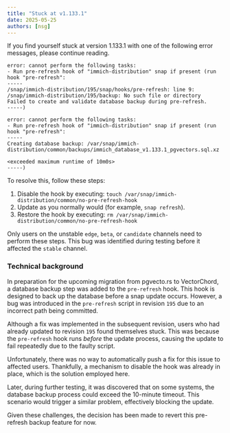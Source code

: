 ```yaml
---
title: "Stuck at v1.133.1"
date: 2025-05-25
authors: [nsg]
---
```


If you find yourself stuck at version 1.133.1 with one of the following error messages, please continue reading.

```
error: cannot perform the following tasks:
- Run pre-refresh hook of "immich-distribution" snap if present (run hook "pre-refresh": 
-----
/snap/immich-distribution/195/snap/hooks/pre-refresh: line 9: /snap/immich-distribution/195/backup: No such file or directory
Failed to create and validate database backup during pre-refresh.
-----)
```

```
error: cannot perform the following tasks:
- Run pre-refresh hook of "immich-distribution" snap if present (run hook "pre-refresh": 
-----
Creating database backup: /var/snap/immich-distribution/common/backups/immich_database_v1.133.1_pgvectors.sql.xz

<exceeded maximum runtime of 10m0s>
-----)
```

To resolve this, follow these steps:

1. Disable the hook by executing: `touch /var/snap/immich-distribution/common/no-pre-refresh-hook`
2. Update as you normally would (for example, `snap refresh`).
3. Restore the hook by executing: `rm /var/snap/immich-distribution/common/no-pre-refresh-hook`

Only users on the unstable `edge`, `beta`, or `candidate` channels need to perform these steps. This bug was identified during testing before it affected the `stable` channel.

### Technical background

In preparation for the upcoming migration from pgvecto.rs to VectorChord, a database backup step was added to the `pre-refresh` hook. This hook is designed to back up the database before a snap update occurs. However, a bug was introduced in the `pre-refresh` script in revision `195` due to an incorrect path being committed.

Although a fix was implemented in the subsequent revision, users who had already updated to revision `195` found themselves stuck. This was because the `pre-refresh` hook runs *before* the update process, causing the update to fail repeatedly due to the faulty script.

Unfortunately, there was no way to automatically push a fix for this issue to affected users. Thankfully, a mechanism to disable the hook was already in place, which is the solution employed here.

Later, during further testing, it was discovered that on some systems, the database backup process could exceed the 10-minute timeout. This scenario would trigger a similar problem, effectively blocking the update.

Given these challenges, the decision has been made to revert this pre-refresh backup feature for now.
